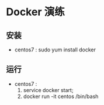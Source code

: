 # Docker 演练

## 安装
* centos7 : sudo yum install docker  



## 运行
* centos7 : 
    1. service docker start; 
    2. docker run -it centos /bin/bash 
